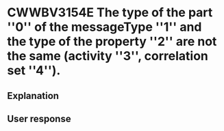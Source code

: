 # CWWBV3154E The type of the part ''0'' of the messageType ''1'' and the type of the property ''2'' are not the same (activity ''3'', correlation set ''4'').

## Explanation

## User response